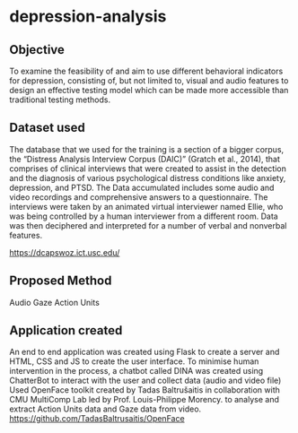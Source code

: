 # depression-analysis
## Objective 
To examine the feasibility of and aim to use different behavioral indicators for depression, consisting of, but not limited to, visual and audio features to design an effective testing model which can be made more accessible than traditional testing methods. 

## Dataset used
The database that we used for the training is a section of a bigger corpus, the “Distress Analysis Interview Corpus (DAIC)” (Gratch et al., 2014), that comprises of clinical interviews that were created to assist in the detection and the diagnosis of various psychological distress conditions like anxiety, depression, and PTSD.  The Data accumulated includes some audio and video recordings and comprehensive answers to a questionnaire. The interviews were taken by an animated virtual interviewer named Ellie, who was being controlled by a human interviewer from a different room. Data was then deciphered and interpreted for a number of verbal and nonverbal features. 

https://dcapswoz.ict.usc.edu/

## Proposed Method
Audio
Gaze
Action Units

## Application created
An end to end application was created using Flask to create a server and HTML, CSS and JS to create the user interface. To minimise human intervention in the process, a chatbot called DINA was created using ChatterBot to interact with the user and collect data (audio and video file)
Used OpenFace toolkit created by Tadas Baltrušaitis in collaboration with CMU MultiComp Lab led by Prof. Louis-Philippe Morency. to analyse and extract Action Units data and Gaze data from video.
https://github.com/TadasBaltrusaitis/OpenFace




